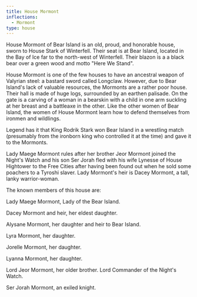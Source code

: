```yaml
---
title: House Mormont
inflections:
  - Mormont
type: house
---
```


House Mormont of Bear Island is an old, proud, and honorable house, sworn to House Stark of Winterfell. Their seat is at Bear Island, located in the Bay of Ice far to the north-west of Winterfell. Their blazon is a a black bear over a green wood and motto "Here We Stand".

House Mormont is one of the few houses to have an ancestral weapon of Valyrian steel: a bastard sword called Longclaw. However, due to Bear Island's lack of valuable resources, the Mormonts are a rather poor house. Their hall is made of huge logs, surrounded by an earthen palisade. On the gate is a carving of a woman in a bearskin with a child in one arm suckling at her breast and a battleaxe in the other. Like the other women of Bear Island, the women of House Mormont learn how to defend themselves from ironmen and wildlings.

Legend has it that King Rodrik Stark won Bear Island in a wrestling match (presumably from the ironborn king who controlled it at the time) and gave it to the Mormonts.

Lady Maege Mormont rules after her brother Jeor Mormont joined the Night's Watch and his son Ser Jorah fled with his wife Lynesse of House Hightower to the Free Cities after having been found out when he sold some poachers to a Tyroshi slaver. Lady Mormont's heir is Dacey Mormont, a tall, lanky warrior-woman.

The known members of this house are:

Lady Maege Mormont, Lady of the Bear Island.

Dacey Mormont and heir, her eldest daughter.

Alysane Mormont, her daughter and heir to Bear Island.

Lyra Mormont, her daughter.

Jorelle Mormont, her daughter.

Lyanna Mormont, her daughter.

Lord Jeor Mormont, her older brother. Lord Commander of the Night's Watch.

Ser Jorah Mormont, an exiled knight.


